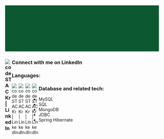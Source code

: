 ![Alt Text](https://github.com/fabdullah230/fabdullah230/blob/main/intro%20gif.gif)



### Connect with me on LinkedIn [<img align="left" alt="codeSTACKr | LinkedIn" width="22px" src="https://image.flaticon.com/icons/png/512/174/174857.png" />][linkedin]

[LinkedIn]: www.linkedin.com/in/fardin-abdullah-230

### Languages:
   
<img align="left" alt="codeSTACKr | LinkedIn" width="22px" src="https://brandslogos.com/wp-content/uploads/images/java-logo.png" /> 
<img align="left" alt="codeSTACKr | LinkedIn" width="22px" src="https://upload.wikimedia.org/wikipedia/commons/1/19/C_Logo.png" /> 
<img align="left" alt="codeSTACKr | LinkedIn" width="22px" src="https://cdn3.iconfinder.com/data/icons/logos-and-brands-adobe/512/267_Python-512.png" /> 
<img align="left" alt="codeSTACKr | LinkedIn" width="22px" src="https://upload.wikimedia.org/wikipedia/commons/thumb/9/99/Unofficial_JavaScript_logo_2.svg/768px-Unofficial_JavaScript_logo_2.svg.png" /> 




### Database and related tech:
- MySQL
- SQL
- MongoDB
- JDBC
- Spring Hibernate


<!--
**fabdullah230/fabdullah230** is a ✨ _special_ ✨ repository because its `README.md` (this file) appears on your GitHub profile.

Here are some ideas to get you started:

- 🔭 I’m currently working on ...
- 🌱 I’m currently learning ...
- 👯 I’m looking to collaborate on ...
- 🤔 I’m looking for help with ...
- 💬 Ask me about ...
- 📫 How to reach me: ...
- 😄 Pronouns: ...
- ⚡ Fun fact: ...
-->
